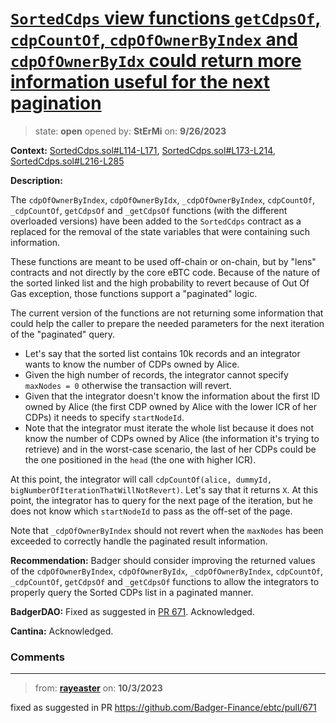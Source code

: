 # [`SortedCdps` view functions `getCdpsOf`, `cdpCountOf`, `cdpOfOwnerByIndex` and `cdpOfOwnerByIdx` could return more information useful for the next pagination](https://github.com/cantinasec/review-badgerdao/issues/35)

> state: **open** opened by: **StErMi** on: **9/26/2023**

**Context:** [SortedCdps.sol#L114-L171](https://github.com/Badger-Finance/ebtc/blob/feat/release-0.4/packages/contracts/contracts/SortedCdps.sol#L114-L171), [SortedCdps.sol#L173-L214](https://github.com/Badger-Finance/ebtc/blob/feat/release-0.4/packages/contracts/contracts/SortedCdps.sol#L173-L214), [SortedCdps.sol#L216-L285](https://github.com/Badger-Finance/ebtc/blob/feat/release-0.4/packages/contracts/contracts/SortedCdps.sol#L216-L285)

**Description:**

The `cdpOfOwnerByIndex`, `cdpOfOwnerByIdx`, `_cdpOfOwnerByIndex`, `cdpCountOf`, `_cdpCountOf`, `getCdpsOf` and `_getCdpsOf` functions (with the different overloaded versions) have been added to the `SortedCdps` contract as a replaced for the removal of the state variables that were containing such information.

These functions are meant to be used off-chain or on-chain, but by "lens" contracts and not directly by the core eBTC code.
Because of the nature of the sorted linked list and the high probability to revert because of Out Of Gas exception, those functions support a "paginated" logic.

The current version of the functions are not returning some information that could help the caller to prepare the needed parameters for the next iteration of the "paginated" query.

- Let's say that the sorted list contains 10k records and an integrator wants to know the number of CDPs owned by Alice.
- Given the high number of records, the integrator cannot specify `maxNodes = 0` otherwise the transaction will revert.
- Given that the integrator doesn't know the information about the first ID owned by Alice (the first CDP owned by Alice with the lower ICR of her CDPs) it needs to specify `startNodeId`.
- Note that the integrator must iterate the whole list because it does not know the number of CDPs owned by Alice (the information it's trying to retrieve) and in the worst-case scenario, the last of her CDPs could be the one positioned in the `head` (the one with higher ICR).

At this point, the integrator will call `cdpCountOf(alice, dummyId, bigNumberOfIterationThatWillNotRevert)`. Let's say that it returns `X`. At this point, the integrator has to query for the next page of the iteration, but he does not know which `startNodeId` to pass as the off-set of the page.

Note that `_cdpOfOwnerByIndex` should not revert when the `maxNodes` has been exceeded to correctly handle the paginated result information.

**Recommendation:** Badger should consider improving the returned values of the `cdpOfOwnerByIndex`, `cdpOfOwnerByIdx`, `_cdpOfOwnerByIndex`, `cdpCountOf`, `_cdpCountOf`, `getCdpsOf` and `_getCdpsOf` functions to allow the integrators to properly query the Sorted CDPs list in a paginated manner.

**BadgerDAO:** Fixed as suggested in [PR 671](https://github.com/Badger-Finance/ebtc/pull/671). Acknowledged.

**Cantina:** Acknowledged.

### Comments

---
> from: [**rayeaster**](https://github.com/cantinasec/review-badgerdao/issues/35#issuecomment-1744419044) on: **10/3/2023**

fixed as suggested in PR https://github.com/Badger-Finance/ebtc/pull/671
